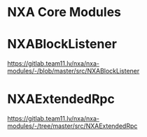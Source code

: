 NXA Core Modules
================

NXABlockListener
================
https://gitlab.team11.lv/nxa/nxa-modules/-/blob/master/src/NXABlockListener

NXAExtendedRpc
================

https://gitlab.team11.lv/nxa/nxa-modules/-/tree/master/src/NXAExtendedRpc
